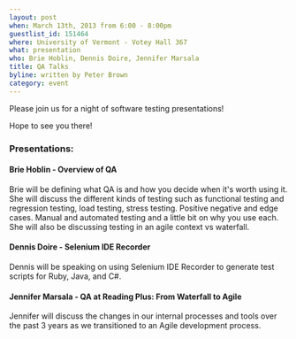 ```yaml
---
layout: post
when: March 13th, 2013 from 6:00 - 8:00pm
guestlist_id: 151464
where: University of Vermont - Votey Hall 367
what: presentation
who: Brie Hoblin, Dennis Doire, Jennifer Marsala
title: QA Talks
byline: written by Peter Brown
category: event
---
```


Please join us for a night of software testing presentations!

Hope to see you there!

### Presentations:

#### Brie Hoblin - Overview of QA

Brie will be defining what QA is and how you decide when it's worth using it.
She will discuss the different kinds of testing such as functional testing and
regression testing, load testing, stress testing. Positive negative and edge cases.
Manual and automated testing and a little bit on why you use each.
She will also be discussing testing in an agile context vs waterfall.

#### Dennis Doire - Selenium IDE Recorder

Dennis will be speaking on using Selenium IDE Recorder to generate test scripts for Ruby, Java, and C#.

#### Jennifer Marsala - QA at Reading Plus: From Waterfall to Agile

Jennifer will discuss the changes in our internal processes and tools over the
past 3 years as we transitioned to an Agile development process.
